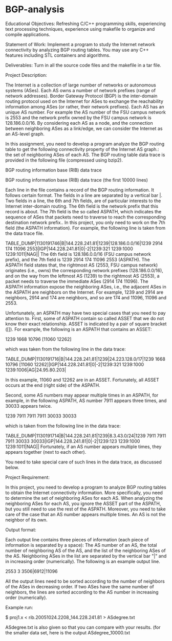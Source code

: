 # BGP-analysis

Educational Objectives:  Refreshing C/C++ programming skills, experiencing text processing techniques, experience using makefile to organize and compile applications.

Statement of Work: Implement a program to study the Internet network connectivity by analyzing BGP routing tables. You may use any C++ features including STL containers and algorithms.

Deliverables: Turn in all the source code files and the makefile in a tar file.

Project Description:

The Internet is a collection of large number of networks or autonomous systems (ASes). Each AS owns a number of network prefixes (range of network addresses). Border Gateway Protocol (BGP) is the inter-domain routing protocol used on the Internet for ASes to exchange the reachability information among ASes (or rather, their network prefixes). Each AS has an unique AS number. For example the AS number of the FSU campus network is 2553 and the network prefix owned by the FSU campus network is 128.186.0.0/16. By considering each AS as a node, and the connection between neighboring ASes as a link/edge, we can consider the Internet as an AS-level graph. 

In this assignment, you need to develop a program analyze the BGP routing table to get the following connectivity property of the Internet AS graph.: the set of neighboring ASes of each AS. The BGP routing table data trace is provided in the following file (compressed using bzip2).

BGP routing information base (RIB) data trace

BGP routing information base (RIB) data trace (the first 10000 lines)

Each line in the file contains a record of the BGP routing information. It follows certain format. The fields in a line are separated by a vertical bar |. Two fields in a line, the 6th and 7th fields, are of particular interests to the Internet inter-domain routing. The 6th field is the network prefix that this record is about. The 7th field is the so called ASPATH, which indicates the sequence of ASes that packets need to traverse to reach the corresponding destination network prefix.. In this project, you only need to work on the 7th field (the ASPATH information). For example, the following line is taken from the data trace file. 

TABLE_DUMP|1130191746|B|144.228.241.81|1239|128.186.0.0/16|1239 2914 174 11096 2553|IGP|144.228.241.81|0|-2|1239:321 1239:1000 1239:1011|NAG||
The 6th field is 128.186.0.0/16 (FSU campus network prefix), and the 7th field is 1239 2914 174 11096 2553 (ASPATH). The ASPATH field states that, the rightmost AS (2553, FSU campus network) originates (i.e., owns) the corresponding network prefixes (128.186.0.0/16), and on the way from the leftmost AS (1239) to the rightmost AS (2553), a packet needs to traverse the immediate ASes (2914 174 11096). The ASPATH information expose the neighboring ASes, i.e., the adjacent ASes in the ASPATH are neighbors on the Internet. For example, 1239 and 2914 are neighbors, 2914 and 174 are neighbors, and so are 174 and 11096, 11096 and 2553. 

Unfortunately, an ASPATH may have two special cases that you need to pay attention to. First, some of ASPATH contain so called ASSET that we do not know their exact relationship. ASSET is indicated by a pair of square bracket ([]). For example, the following is an ASPATH that contains an ASSET:

1239 1668 10796 [11060 12262]

which was taken from the following line in the data trace:

 TABLE_DUMP|1130191716|B|144.228.241.81|1239|24.223.128.0/17|1239 1668 10796 [11060 12262]|IGP|144.228.241.81|0|-2|1239:321 1239:1000 1239:1006|AG|24.95.80.203|

In this example, 11060 and 12262 are in an ASSET. Fortunately, all ASSET occurs at the end (right side) of the ASPATH.

Second, some AS numbers may appear multiple times in an ASPATH, for example, in the following ASPATH, AS number 7911 appears three times, and 30033 appears twice.

1239 7911 7911 7911 30033 30033

which is taken from the following line in the data trace:

TABLE_DUMP|1130191714|B|144.228.241.81|1239|8.3.43.0/24|1239 7911 7911 7911 30033 30033|IGP|144.228.241.81|0|-2|1239:123 1239:1000 1239:1011|NAG||
Fortunately, if an AS number appears multiple times, they appears together (next to each other).

You need to take special care of such lines in the data trace, as discussed below.

Project Requirement:

In this project, you need to develop a program to analyze BGP routing tables to obtain the Internet connectivity information. More specifically, you need to determine the set of neighboring ASes for each AS. When analyzing the neighboring ASes for each AS, you ignore the ASSET part of the ASPATH, but you still need to use the rest of the ASPATH. Moreover, you need to take care of the case that an AS number appears multiple times. An AS is not the neighbor of its own. 

Output format:

Each output line contains three pieces of information (each piece of information is separated by a space): The AS number of an AS, the total number of neighboring AS of the AS, and the list of the neighboring ASes of the AS. Neighboring ASes in the list are separated by the vertical bar "|" and in increasing order (numerically). The following is an example output line.

2553 3 3506|6912|11096

All the output lines need to be sorted according to the number of neighbors of the ASes in decreasing order. If two ASes have the same number of neighbors, the lines are sorted according to the AS number in increasing order (numerically).

Example run:

$ proj1.x < rib.20051024.2208_144.228.241.81 > ASdegree.txt

ASdegree.txt is also given so that you can compare with your results. (for the smaller data set, here is the output ASdegree_10000.txt
